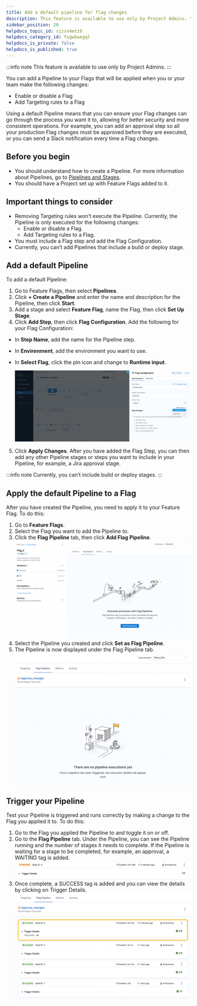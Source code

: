 ```yaml
---
title: Add a default pipeline for flag changes
description: This feature is available to use only by Project Admins. You can add a Pipeline to your Flags that will be applied when you or your team make the following changes --  Enable or disable a Flag. Add Targ…
sidebar_position: 20
helpdocs_topic_id: sjzsn4etz9
helpdocs_category_id: fsgwbaegql
helpdocs_is_private: false
helpdocs_is_published: true
---
```


:::info note
 This feature is available to use only by Project Admins.
:::

You can add a Pipeline to your Flags that will be applied when you or your team make the following changes:

* Enable or disable a Flag
* Add Targeting rules to a Flag

Using a default Pipeline means that you can ensure your Flag changes can go through the process you want it to, allowing for better security and more consistent operations. For example, you can add an approval step so all your production Flag changes must be approved before they are executed, or you can send a Slack notification every time a Flag changes. 

## Before you begin

* You should understand how to create a Pipeline. For more information about Pipelines, go to [Pipelines and Stages](/docs/category/pipelines).
* You should have a Project set up with Feature Flags added to it.

## Important things to consider

* Removing Targeting rules won’t execute the Pipeline. Currently, the Pipeline is only executed for the following changes:
	+ Enable or disable a Flag.
	+ Add Targeting rules to a Flag.
* You must include a Flag step and add the Flag Configuration.
* Currently, you can’t add Pipelines that include a build or deploy stage.

## Add a default Pipeline

To add a default Pipeline: 

1. Go to Feature Flags, then select **Pipelines**.
2. Click **+ Create a Pipeline** and enter the name and description for the Pipeline, then click **Start**.
3. Add a stage and select **Feature Flag**, name the Flag, then click **Set Up Stage**.
4. Click **Add Step**, then click **Flag Configuration**. Add the following for your Flag Configuration:
* In **Step Name**, add the name for the Pipeline step.
* In **Environment**, add the environment you want to use.
* In **Select Flag**, click the pin icon and change to **Runtime input**.

	![A screenshot of the Pipeline with the Flag Configuration panel open.](./static/2-default-pipeline-ff-00.png)

5. Click **Apply Changes**. After you have added the Flag Step, you can then add any other Pipeline stages or steps you want to include in your Pipeline, for example, a Jira approval stage.

:::info note
 Currently, you can’t include build or deploy stages.
:::

## Apply the default Pipeline to a Flag

After you have created the Pipeline, you need to apply it to your Feature Flag. To do this:

1. Go to **Feature Flags**.
2. Select the Flag you want to add the Pipeline to.
3. Click the **Flag Pipeline** tab, then click **Add Flag Pipeline**.  
![A screenshot of the Flag Pipeline tab](./static/2-default-pipeline-ff-01.png)
4. Select the Pipeline you created and click **Set as Flag Pipeline**.
5. The Pipeline is now displayed under the Flag Pipeline tab.  
![A screenshot of the Flag Pipeline tab with a pipeline added.](./static/2-default-pipeline-ff-02.png)

## Trigger your Pipeline

Test your Pipeline is triggered and runs correctly by making a change to the Flag you applied it to. To do this:

1. Go to the Flag you applied the Pipeline to and toggle it on or off.
2. Go to the **Flag Pipeline** tab. Under the Pipeline, you can see the Pipeline running and the number of stages it needs to complete. If the Pipeline is waiting for a stage to be completed, for example, an approval, a WAITING tag is added.  
![The pipeline running with waiting tag to show it is in progress.](./static/2-default-pipeline-ff-03.png)
3. Once complete, a SUCCESS tag is added and you can view the details by clicking on Trigger Details.  
![An entry in the Flag Pipeline tab with a success tag to show the pipeline ran successfully. ](./static/2-default-pipeline-ff-04.png)

 

 

 

